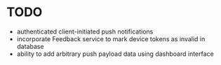 # TODO

- authenticated client-initiated push notifications
- incorporate Feedback service to mark device tokens as invalid in database
- ability to add arbitrary push payload data using dashboard interface
